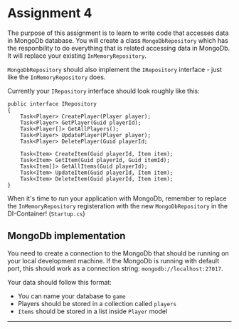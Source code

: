 # Assignment 4

The purpose of this assignment is to learn to write code that accesses data in MongoDb database. You will create a class ``MongoDbRepository`` which has the responbility to do everything that is related accessing data in MongoDb. It will replace your existing ``InMemoryRepository``.

``MongoDbRepository`` should also implement the ``IRepository`` interface - just like the ``InMemoryRepository`` does.

Currently your ``IRepository`` interface should look roughly like this:

```
public interface IRepository
{
    Task<Player> CreatePlayer(Player player);
    Task<Player> GetPlayer(Guid playerId);
    Task<Player[]> GetAllPlayers();
    Task<Player> UpdatePlayer(Player player);
    Task<Player> DeletePlayer(Guid playerId;

    Task<Item> CreateItem(Guid playerId, Item item);
    Task<Item> GetItem(Guid playerId, Guid itemId);
    Task<Item[]> GetAllItems(Guid playerId);
    Task<Item> UpdateItem(Guid playerId, Item item);
    Task<Item> DeleteItem(Guid playerId, Item item);
}
```

When it's time to run your application with MongoDb, remember to replace the ``InMemoryRepository`` registeration with the new ``MongoDbRepository`` in the DI-Container! (``Startup.cs``)

## MongoDb implementation

You need to create a connection to the MongoDb that should be running on your local development machine. If the MongoDb is running with default port, this should work as a connection string: ``mongodb://localhost:27017``.

Your data should follow this format:

- You can name your database to ``game``
- Players should be stored in a collection called ``players``
- ``Items`` should be stored in a list inside ``Player`` model

---